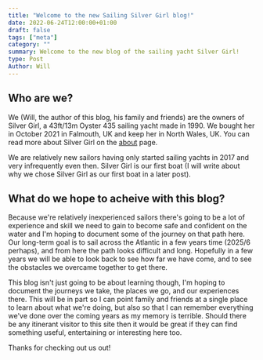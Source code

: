```yaml
---
title: "Welcome to the new Sailing Silver Girl blog!"
date: 2022-06-24T12:00:00+01:00
draft: false
tags: ["meta"]
category: ""
summary: Welcome to the new blog of the sailing yacht Silver Girl!
type: Post
Author: Will
---
```


## Who are we?

We (Will, the author of this blog, his family and friends) are the owners of Silver Girl, a 43ft/13m Oyster 435 sailing yacht made in 1990. We bought her in October 2021 in Falmouth, UK and keep her in North Wales, UK. You can read more about Silver Girl on the [about](/about-silver-girl) page.

We are relatively new sailors having only started sailing yachts in 2017 and very infrequently even then. Silver Girl is our first boat (I will write about why we chose Silver Girl as our first boat in a later post).

## What do we hope to acheive with this blog?

Because we're relatively inexperienced sailors there's going to be a lot of experience and skill we need to gain to become safe and confident on the water and I'm hoping to document some of the journey on that path here. Our long-term goal is to sail across the Atlantic in a few years time (2025/6 perhaps), and from here the path looks difficult and long. Hopefully in a few years we will be able to look back to see how far we have come, and to see the obstacles we overcame together to get there.

This blog isn't just going to be about learning though, I'm hoping to document the journeys we take, the places we go, and our experiences there. This will be in part so I can point family and friends at a single place to learn about what we're doing, but also so that I can remember everything we've done over the coming years as my memory is terrible. Should there be any itinerant visitor to this site then it would be great if they can find something useful, entertaining or interesting here too.

Thanks for checking out us out!

